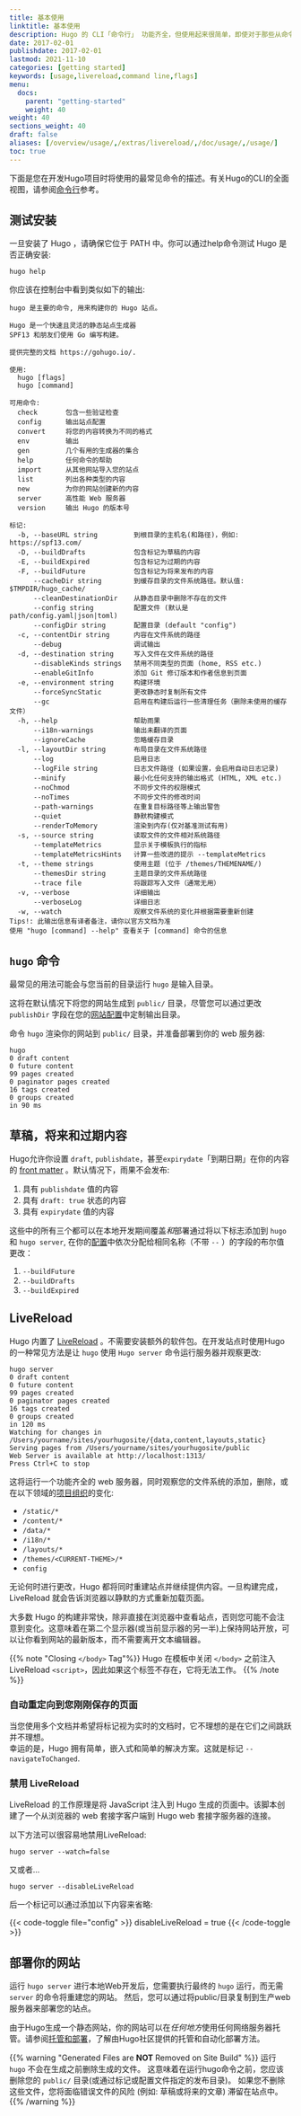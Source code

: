 ```yaml
---
title: 基本使用
linktitle: 基本使用
description: Hugo 的 CLI「命令行」 功能齐全，但使用起来很简单，即使对于那些从命令行工作经验非常有限的人来说也是如此。
date: 2017-02-01
publishdate: 2017-02-01
lastmod: 2021-11-10
categories: [getting started]
keywords: [usage,livereload,command line,flags]
menu:
  docs:
    parent: "getting-started"
    weight: 40
weight: 40
sections_weight: 40
draft: false
aliases: [/overview/usage/,/extras/livereload/,/doc/usage/,/usage/]
toc: true
---
```


下面是您在开发Hugo项目时将使用的最常见命令的描述。有关Hugo的CLI的全面视图，请参阅[命令行][commands]参考。

## 测试安装

一旦安装了 Hugo ，请确保它位于 PATH 中。你可以通过help命令测试 Hugo 是否正确安装:

```shell
hugo help
```

你应该在控制台中看到类似如下的输出:

```shell
hugo 是主要的命令, 用来构建你的 Hugo 站点。

Hugo 是一个快速且灵活的静态站点生成器
SPF13 和朋友们使用 Go 编写构建。

提供完整的文档 https://gohugo.io/.

使用:
  hugo [flags]
  hugo [command]

可用命令:
  check       包含一些验证检查
  config      输出站点配置
  convert     将您的内容转换为不同的格式
  env         输出
  gen         几个有用的生成器的集合
  help        任何命令的帮助
  import      从其他网站导入您的站点
  list        列出各种类型的内容
  new         为你的网站创建新的内容
  server      高性能 Web 服务器
  version     输出 Hugo 的版本号

标记:
  -b, --baseURL string         到根目录的主机名(和路径)，例如: https://spf13.com/
  -D, --buildDrafts            包含标记为草稿的内容
  -E, --buildExpired           包含标记为过期的内容
  -F, --buildFuture            包含标记为将来发布的内容
      --cacheDir string        到缓存目录的文件系统路径。默认值: $TMPDIR/hugo_cache/
      --cleanDestinationDir    从静态目录中删除不存在的文件
      --config string          配置文件 (默认是 path/config.yaml|json|toml)
      --configDir string       配置目录 (default "config")
  -c, --contentDir string      内容在文件系统的路径
      --debug                  调试输出
  -d, --destination string     写入文件在文件系统的路径
      --disableKinds strings   禁用不同类型的页面 (home, RSS etc.)
      --enableGitInfo          添加 Git 修订版本和作者信息到页面
  -e, --environment string     构建环境
      --forceSyncStatic        更改静态时复制所有文件
      --gc                     启用在构建后运行一些清理任务（删除未使用的缓存文件）
  -h, --help                   帮助雨果
      --i18n-warnings          输出未翻译的页面
      --ignoreCache            忽略缓存目录
  -l, --layoutDir string       布局目录在文件系统路径
      --log                    启用日志
      --logFile string         日志文件路径 (如果设置，会启用自动日志记录)
      --minify                 最小化任何支持的输出格式 (HTML, XML etc.)
      --noChmod                不同步文件的权限模式
      --noTimes                不同步文件的修改时间
      --path-warnings          在重复目标路径等上输出警告
      --quiet                  静默构建模式
      --renderToMemory         渲染到内存(仅对基准测试有用)
  -s, --source string          读取文件的文件相对系统路径
      --templateMetrics        显示关于模板执行的指标
      --templateMetricsHints   计算一些改进的提示 --templateMetrics
  -t, --theme strings          使用主题 (位于 /themes/THEMENAME/)
      --themesDir string       主题目录的文件系统路径
      --trace file             将跟踪写入文件（通常无用）
  -v, --verbose                详细输出
      --verboseLog             详细日志
  -w, --watch                  观察文件系统的变化并根据需要重新创建
Tips!: 此输出信息有译者备注，请你以官方文档为准
使用 "hugo [command] --help" 查看关于 [command] 命令的信息
```

## `hugo` 命令

最常见的用法可能会与您当前的目录运行 `hugo` 是输入目录。

这将在默认情况下将您的网站生成到 `public/` 目录，尽管您可以通过更改 `publishDir` 字段在您的[网站配置][config]中定制输出目录。

命令 `hugo` 渲染你的网站到 `public/` 目录，并准备部署到你的 web 服务器:

```shell
hugo
0 draft content
0 future content
99 pages created
0 paginator pages created
16 tags created
0 groups created
in 90 ms
```

## 草稿，将来和过期内容

Hugo允许你设置 `draft`, `publishdate`，甚至`expirydate`「到期日期」在你的内容的 [front matter][] 。默认情况下，雨果不会发布:

1. 具有 `publishdate` 值的内容
2. 具有 `draft: true` 状态的内容
3. 具有 `expirydate` 值的内容

这些中的所有三个都可以在本地开发期间覆盖*和*部署通过将以下标志添加到 `hugo` 和 `hugo server`, 在你的[配置][config]中依次分配给相同名称（不带 `--` ）的字段的布尔值更改：

1. `--buildFuture`
2. `--buildDrafts`
3. `--buildExpired`

## LiveReload

Hugo 内置了 [LiveReload](https://github.com/livereload/livereload-js) 。不需要安装额外的软件包。在开发站点时使用Hugo的一种常见方法是让 `hugo` 使用 `Hugo server` 命令运行服务器并观察更改:

```shell
hugo server
0 draft content
0 future content
99 pages created
0 paginator pages created
16 tags created
0 groups created
in 120 ms
Watching for changes in /Users/yourname/sites/yourhugosite/{data,content,layouts,static}
Serving pages from /Users/yourname/sites/yourhugosite/public
Web Server is available at http://localhost:1313/
Press Ctrl+C to stop
```

这将运行一个功能齐全的 web 服务器，同时观察您的文件系统的添加，删除，或在以下领域的[项目组织][dirs]的变化:

* `/static/*`
* `/content/*`
* `/data/*`
* `/i18n/*`
* `/layouts/*`
* `/themes/<CURRENT-THEME>/*`
* `config`

无论何时进行更改，Hugo 都将同时重建站点并继续提供内容。一旦构建完成， LiveReload 就会告诉浏览器以静默的方式重新加载页面。

大多数 Hugo 的构建非常快，除非直接在浏览器中查看站点，否则您可能不会注意到变化。这意味着在第二个显示器(或当前显示器的另一半)上保持网站开放，可以让你看到网站的最新版本，而不需要离开文本编辑器。

{{% note "Closing `</body>` Tag"%}}
Hugo 在模板中关闭 `</body>` 之前注入 LiveReload `<script>`，因此如果这个标签不存在，它将无法工作。
{{% /note %}}

### 自动重定向到您刚刚保存的页面

当您使用多个文档并希望将标记视为实时的文档时，它不理想的是在它们之间跳跃并不理想。  
 幸运的是，Hugo 拥有简单，嵌入式和简单的解决方案。这就是标记 `--navigateToChanged`.

### 禁用 LiveReload

LiveReload 的工作原理是将 JavaScript 注入到 Hugo 生成的页面中。该脚本创建了一个从浏览器的 web 套接字客户端到 Hugo web 套接字服务器的连接。

以下方法可以很容易地禁用LiveReload:

```shell
hugo server --watch=false
```

又或者...

```shell
hugo server --disableLiveReload
```

后一个标记可以通过添加以下内容来省略:

{{< code-toggle file="config" >}}
disableLiveReload = true
{{< /code-toggle >}}

## 部署你的网站

运行 `hugo server` 进行本地Web开发后，您需要执行最终的 `hugo` 运行，而无需 `server` 的命令将重建您的网站。 然后，您可以通过将public/目录复制到生产web服务器来部署您的站点。

由于Hugo生成一个静态网站，你的网站可以在*任何地方*使用任何网络服务器托管。请参阅[托管和部署][hosting]，了解由Hugo社区提供的托管和自动化部署方法。

{{% warning "Generated Files are **NOT** Removed on Site Build" %}}
运行 `hugo` 不会在生成之前删除生成的文件。 这意味着在运行hugo命令之前，您应该删除您的 `public/` 目录(或通过标记或配置文件指定的发布目录)。 如果您不删除这些文件，您将面临错误文件的风险 (例如: 草稿或将来的文章) 滞留在站点中。
{{% /warning %}}

[commands]: /zh/commands/
[config]: /zh/getting-started/configuration/
[dirs]: /zh/getting-started/directory-structure/
[front matter]: /zh/content-management/front-matter/
[hosting]: /zh/hosting-and-deployment/
[install]: /zh/getting-started/installing/
